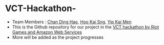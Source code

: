 # VCT-Hackathon-
- Team Members : [Chan Ding Hao](https://www.linkedin.com/in/dhchan/), [Hoo Kai Sng](https://www.linkedin.com/in/kai-sng-hoo-081a3622a/), [Yip Kai Men](https://www.linkedin.com/in/yipkaimen/)
- This is the Github repository for our project in the [VCT hackathon by Riot Games and Amazon Web Services](https://vcthackathon.devpost.com)
- More will be added as the project progresses
